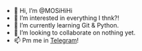 - 👋 Hi, I’m @MOSiHiHi
- 👀 I’m interested in everything I thnk?!
- 🌱 I’m currently learning Git & Python.
- 💞️ I’m looking to collaborate on nothing yet.
- 📫 Pm me in <a href="https://t.me/Ecsprt">Telegram<a>!

<!---
MOSiHiHi/MOSiHiHi is a ✨ special ✨ repository because its `README.md` (this file) appears on your GitHub profile.
You can click the Preview link to take a look at your changes.
--->
